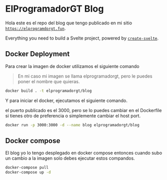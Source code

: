 # ElProgramadorGT Blog


Hola este es el repo del blog que tengo publicado en mi sitio [`https://elprogramdorgt.fun`](http://elprogramadorgt.fun).


Everything you need to build a Svelte project, powered by [`create-svelte`](https://github.com/sveltejs/kit/tree/master/packages/create-svelte).

## Docker Deployment

Para crear la imagen de docker utilizamos el siguiente comando

> En mi caso mi imagen se llama elprogramadorgt, pero le puedes poner el nombre que quieras.

```bash
docker build . -t elprogramadorgt/blog
```


Y para iniciar el docker, ejecutamos el siguiente comando.

el puerto publicado es el 3000, pero se lo puedes cambiar en el Dockerfile si tienes otro de preferencia o simplemente cambiar el host port.

```bash
docker run -p 3000:3000 -d --name blog elprogramadorgt/blog
```


## Docker compose

El blog yo lo tengo desplegado en docker compose entonces cuando subo un cambio a la imagen solo debes ejecutar estos compandos.

```bash
docker-compose pull
docker-compose up -d
```
